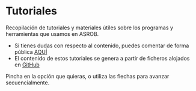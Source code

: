 # Tutoriales

Recopilación de tutoriales y materiales útiles sobre los programas y herramientas que usamos en ASROB.

- Si tienes dudas con respecto al contenido, puedes comentar de forma pública [AQUÍ](https://github.com/asrob-uc3m/tutoriales/issues/new)
- El contenido de estos tutoriales se genera a partir de ficheros alojados en [GitHub](https://github.com/asrob-uc3m/tutoriales)

Pincha en la opción que quieras, o utiliza las flechas para avanzar secuencialmente.
